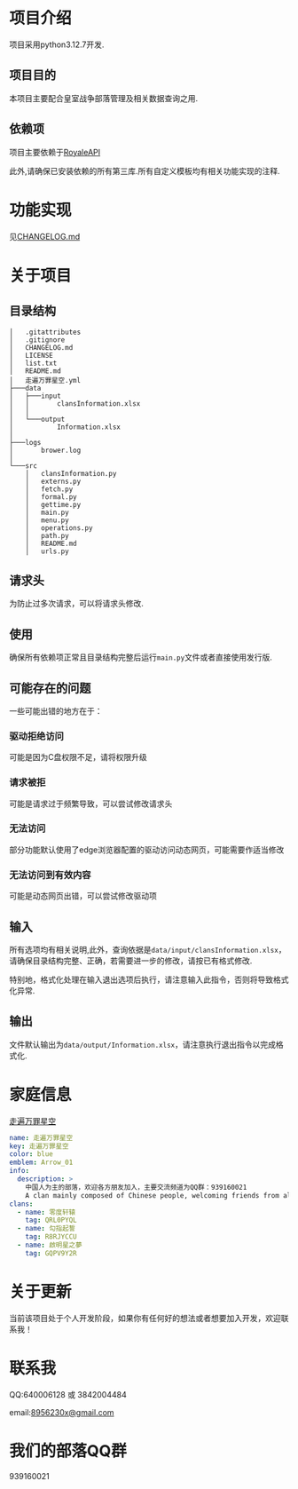 # 项目介绍
项目采用python3.12.7开发.
## 项目目的
本项目主要配合皇室战争部落管理及相关数据查询之用.
## 依赖项
项目主要依赖于[RoyaleAPI](https://royaleapi.com/ "RoyaleAPI")

此外,请确保已安装依赖的所有第三库.所有自定义模板均有相关功能实现的注释.
# 功能实现
见[CHANGELOG.md](https://github.com/Arshtyi/RoyaleAnalyze/blob/main/CHANGELOG.md "更新日志")
# 关于项目
## 目录结构
```
│   .gitattributes
│   .gitignore
│   CHANGELOG.md
│   LICENSE
│   list.txt
│   README.md
│   走遍万罪星空.yml
├───data
│   ├───input
│   │       clansInformation.xlsx
│   │       
│   └───output
│           Information.xlsx
│           
├───logs
│       brower.log
│       
└───src
    │   clansInformation.py
    │   externs.py
    │   fetch.py
    │   formal.py
    │   gettime.py
    │   main.py
    │   menu.py
    │   operations.py
    │   path.py
    │   README.md
    │   urls.py
```
## 请求头
为防止过多次请求，可以将请求头修改.
## 使用
确保所有依赖项正常且目录结构完整后运行`main.py`文件或者直接使用发行版.

## 可能存在的问题
一些可能出错的地方在于：
### 驱动拒绝访问
可能是因为C盘权限不足，请将权限升级
### 请求被拒
可能是请求过于频繁导致，可以尝试修改请求头
### 无法访问
部分功能默认使用了edge浏览器配置的驱动访问动态网页，可能需要作适当修改
### 无法访问到有效内容
可能是动态网页出错，可以尝试修改驱动项
## 输入
所有选项均有相关说明,此外，查询依据是`data/input/clansInformation.xlsx`，请确保目录结构完整、正确，若需要进一步的修改，请按已有格式修改.

特别地，格式化处理在输入退出选项后执行，请注意输入此指令，否则将导致格式化异常.
## 输出
文件默认输出为`data/output/Information.xlsx`，请注意执行退出指令以完成格式化.
# 家庭信息
[走遍万罪星空](https://github.com/Arshtyi/RoyaleAnalyze/blob/main/%E8%B5%B0%E9%81%8D%E4%B8%87%E7%BD%AA%E6%98%9F%E7%A9%BA.yml "家庭信息")
```yml
name: 走遍万罪星空
key: 走遍万罪星空
color: blue
emblem: Arrow_01
info:
  description: >
    中国人为主的部落，欢迎各方朋友加入，主要交流频道为QQ群：939160021
    A clan mainly composed of Chinese people, welcoming friends from all sides to join. The main communication channel is QQ group: 939160021
clans:
  - name: 零度轩辕
    tag: QRL0PYQL
  - name: 勾指起誓
    tag: R8RJYCCU
  - name: 啟明星之夢
    tag: GQPV9Y2R
```
# 关于更新
当前该项目处于个人开发阶段，如果你有任何好的想法或者想要加入开发，欢迎联系我！
# 联系我
QQ:640006128 或 3842004484

email:8956230x@gmail.com
# 我们的部落QQ群
939160021